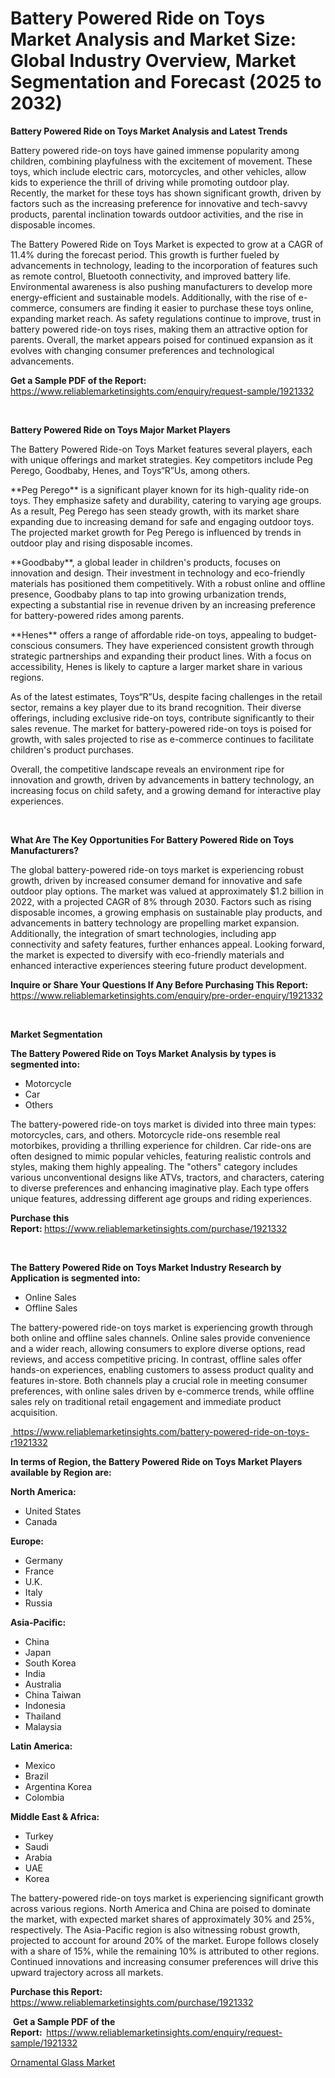 <p><h1>Battery Powered Ride on Toys Market Analysis and Market Size: Global Industry Overview, Market Segmentation and Forecast (2025 to 2032)</h1></p><p><strong>Battery Powered Ride on Toys Market Analysis and Latest Trends</strong></p>
<p><p>Battery powered ride-on toys have gained immense popularity among children, combining playfulness with the excitement of movement. These toys, which include electric cars, motorcycles, and other vehicles, allow kids to experience the thrill of driving while promoting outdoor play. Recently, the market for these toys has shown significant growth, driven by factors such as the increasing preference for innovative and tech-savvy products, parental inclination towards outdoor activities, and the rise in disposable incomes.</p><p>The Battery Powered Ride on Toys Market is expected to grow at a CAGR of 11.4% during the forecast period. This growth is further fueled by advancements in technology, leading to the incorporation of features such as remote control, Bluetooth connectivity, and improved battery life. Environmental awareness is also pushing manufacturers to develop more energy-efficient and sustainable models. Additionally, with the rise of e-commerce, consumers are finding it easier to purchase these toys online, expanding market reach. As safety regulations continue to improve, trust in battery powered ride-on toys rises, making them an attractive option for parents. Overall, the market appears poised for continued expansion as it evolves with changing consumer preferences and technological advancements.</p></p>
<p><strong>Get a Sample PDF of the Report:&nbsp;</strong> <a href="https://www.reliablemarketinsights.com/enquiry/request-sample/1921332?utm_campaign=1937&utm_medium=2&utm_source=Github&utm_content=ia&utm_term=08022025&utm_id=battery-powered-ride-on-toys">https://www.reliablemarketinsights.com/enquiry/request-sample/1921332</a></p>
<p>&nbsp;</p>
<p><strong>Battery Powered Ride on Toys Major Market Players</strong></p>
<p><p>The Battery Powered Ride-on Toys Market features several players, each with unique offerings and market strategies. Key competitors include Peg Perego, Goodbaby, Henes, and Toys“R”Us, among others.</p><p>**Peg Perego** is a significant player known for its high-quality ride-on toys. They emphasize safety and durability, catering to varying age groups. As a result, Peg Perego has seen steady growth, with its market share expanding due to increasing demand for safe and engaging outdoor toys. The projected market growth for Peg Perego is influenced by trends in outdoor play and rising disposable incomes.</p><p>**Goodbaby**, a global leader in children's products, focuses on innovation and design. Their investment in technology and eco-friendly materials has positioned them competitively. With a robust online and offline presence, Goodbaby plans to tap into growing urbanization trends, expecting a substantial rise in revenue driven by an increasing preference for battery-powered rides among parents.</p><p>**Henes** offers a range of affordable ride-on toys, appealing to budget-conscious consumers. They have experienced consistent growth through strategic partnerships and expanding their product lines. With a focus on accessibility, Henes is likely to capture a larger market share in various regions.</p><p>As of the latest estimates, Toys“R”Us, despite facing challenges in the retail sector, remains a key player due to its brand recognition. Their diverse offerings, including exclusive ride-on toys, contribute significantly to their sales revenue. The market for battery-powered ride-on toys is poised for growth, with sales projected to rise as e-commerce continues to facilitate children's product purchases.</p><p>Overall, the competitive landscape reveals an environment ripe for innovation and growth, driven by advancements in battery technology, an increasing focus on child safety, and a growing demand for interactive play experiences.</p></p>
<p>&nbsp;</p>
<p><strong>What Are The Key Opportunities For Battery Powered Ride on Toys Manufacturers?</strong></p>
<p><p>The global battery-powered ride-on toys market is experiencing robust growth, driven by increased consumer demand for innovative and safe outdoor play options. The market was valued at approximately $1.2 billion in 2022, with a projected CAGR of 8% through 2030. Factors such as rising disposable incomes, a growing emphasis on sustainable play products, and advancements in battery technology are propelling market expansion. Additionally, the integration of smart technologies, including app connectivity and safety features, further enhances appeal. Looking forward, the market is expected to diversify with eco-friendly materials and enhanced interactive experiences steering future product development.</p></p>
<p><strong>Inquire or Share Your Questions If Any Before Purchasing This Report:</strong> <a href="https://www.reliablemarketinsights.com/enquiry/pre-order-enquiry/1921332?utm_campaign=1937&utm_medium=2&utm_source=Github&utm_content=ia&utm_term=08022025&utm_id=battery-powered-ride-on-toys">https://www.reliablemarketinsights.com/enquiry/pre-order-enquiry/1921332</a></p>
<p>&nbsp;</p>
<p><strong>Market Segmentation</strong></p>
<p><strong>The Battery Powered Ride on Toys Market Analysis by types is segmented into:</strong></p>
<p><ul><li>Motorcycle</li><li>Car</li><li>Others</li></ul></p>
<p><p>The battery-powered ride-on toys market is divided into three main types: motorcycles, cars, and others. Motorcycle ride-ons resemble real motorbikes, providing a thrilling experience for children. Car ride-ons are often designed to mimic popular vehicles, featuring realistic controls and styles, making them highly appealing. The "others" category includes various unconventional designs like ATVs, tractors, and characters, catering to diverse preferences and enhancing imaginative play. Each type offers unique features, addressing different age groups and riding experiences.</p></p>
<p><strong>Purchase this Report:&nbsp;</strong><a href="https://www.reliablemarketinsights.com/purchase/1921332?utm_campaign=1937&utm_medium=2&utm_source=Github&utm_content=ia&utm_term=08022025&utm_id=battery-powered-ride-on-toys">https://www.reliablemarketinsights.com/purchase/1921332</a></p>
<p>&nbsp;</p>
<p><strong>The Battery Powered Ride on Toys Market Industry Research by Application is segmented into:</strong></p>
<p><ul><li>Online Sales</li><li>Offline Sales</li></ul></p>
<p><p>The battery-powered ride-on toys market is experiencing growth through both online and offline sales channels. Online sales provide convenience and a wider reach, allowing consumers to explore diverse options, read reviews, and access competitive pricing. In contrast, offline sales offer hands-on experiences, enabling customers to assess product quality and features in-store. Both channels play a crucial role in meeting consumer preferences, with online sales driven by e-commerce trends, while offline sales rely on traditional retail engagement and immediate product acquisition.</p></p>
<p><a href="https://www.reliablemarketinsights.com/battery-powered-ride-on-toys-r1921332?utm_campaign=1937&utm_medium=2&utm_source=Github&utm_content=ia&utm_term=08022025&utm_id=battery-powered-ride-on-toys">&nbsp;https://www.reliablemarketinsights.com/battery-powered-ride-on-toys-r1921332</a></p>
<p><strong>In terms of Region, the Battery Powered Ride on Toys Market Players available by Region are:</strong></p>
<p>
    <p> <strong> North America: </strong>
        <ul>
            <li>United States</li>
            <li>Canada</li>
        </ul>
        </p> 
    <p> <strong> Europe: </strong>
        <ul>
            <li>Germany</li>
            <li>France</li>
            <li>U.K.</li>
            <li>Italy</li>
            <li>Russia</li>
        </ul>
        </p> 
    <p> <strong> Asia-Pacific: </strong>
        <ul>
            <li>China</li>
            <li>Japan</li>
            <li>South Korea</li>
            <li>India</li>
            <li>Australia</li>
            <li>China Taiwan</li>
            <li>Indonesia</li>
            <li>Thailand</li>
            <li>Malaysia</li>
        </ul>
        </p> 
    <p> <strong> Latin America: </strong>
        <ul>
            <li>Mexico</li>
            <li>Brazil</li>
            <li>Argentina Korea</li>
            <li>Colombia</li>
        </ul>
        </p> 
    <p> <strong> Middle East & Africa: </strong>
        <ul>
            <li>Turkey</li>
            <li>Saudi</li>
            <li>Arabia</li>
            <li>UAE</li>
            <li>Korea</li>
        </ul>
    </p>
    </p>
<p><p>The battery-powered ride-on toys market is experiencing significant growth across various regions. North America and China are poised to dominate the market, with expected market shares of approximately 30% and 25%, respectively. The Asia-Pacific region is also witnessing robust growth, projected to account for around 20% of the market. Europe follows closely with a share of 15%, while the remaining 10% is attributed to other regions. Continued innovations and increasing consumer preferences will drive this upward trajectory across all markets.</p></p>
<p><strong>Purchase this Report: </strong><a href="https://www.reliablemarketinsights.com/purchase/1921332?utm_campaign=1937&utm_medium=2&utm_source=Github&utm_content=ia&utm_term=08022025&utm_id=battery-powered-ride-on-toys">https://www.reliablemarketinsights.com/purchase/1921332</a></p>
<p>&nbsp;<strong>Get a Sample PDF of the Report:&nbsp;&nbsp;</strong><a href="https://www.reliablemarketinsights.com/enquiry/request-sample/1921332?utm_campaign=1937&utm_medium=2&utm_source=Github&utm_content=ia&utm_term=08022025&utm_id=battery-powered-ride-on-toys">https://www.reliablemarketinsights.com/enquiry/request-sample/1921332</a></p>
<p><strong></strong></p>
<p><p><a href="https://github.com/bmorecock/Market-Research-Report-List-6/blob/main/ornamental-glass-market.md?utm_campaign=1937&utm_medium=2&utm_source=Github&utm_content=ia&utm_term=08022025&utm_id=battery-powered-ride-on-toys">Ornamental Glass Market</a></p></p>